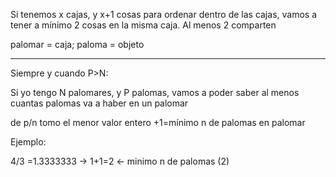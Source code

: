 Si tenemos x cajas, y x+1 cosas para ordenar dentro de las cajas, vamos a tener a mínimo 2 cosas en la misma caja. Al menos 2 comparten

palomar = caja; paloma = objeto

---

Siempre y cuando P>N:

Si yo tengo N palomares, y P palomas, vamos a poder saber al menos cuantas palomas va a haber en un palomar

de p/n tomo el menor valor entero +1=mínimo n de palomas en palomar

Ejemplo:

4/3 =1.3333333 → 1+1=2 ← minimo n de palomas (2)